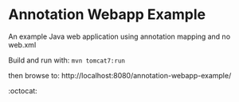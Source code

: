 Annotation Webapp Example
=========================

An example Java web application using annotation mapping and no web.xml

Build and run with:
```mvn tomcat7:run```

then browse to:
http://localhost:8080/annotation-webapp-example/

:octocat:
